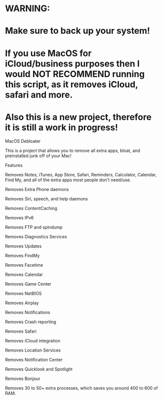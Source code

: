# WARNING:
# Make sure to back up your system!
# If you use MacOS for iCloud/business purposes then I would NOT RECOMMEND running this script, as it removes iCloud, safari and more.
# Also this is a new project, therefore it is still a work in progress!

MacOS Debloater

This is a project that allows you to remove all extra apps, bloat, and preinstalled junk off of your Mac!

Features

Removes Notes, iTunes, App Store, Safari, Reminders, Calculator, Calendar, Find My, and all of the extra apps most people don't need/use.

Removes Extra Phone daemons

Removes Siri, speech, and help daemons

Removes ContentCaching

Removes IPv6

Removes FTP and spindump

Removes Diagnostics Services

Removes Updates

Removes FindMy

Removes Facetime

Removes Calendar

Removes Game Center

Removes NetBIOS

Removes Airplay

Removes Notifications

Removes Crash reporting

Removes Safari

Removes iCloud integration

Removes Location Services

Removes Notification Center

Removes Quicklook and Spotlight

Removes Bonjour

Removes 30 to 50+ extra processes, which saves you around 400 to 600 of RAM.

